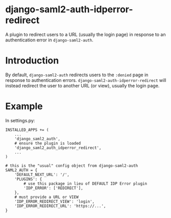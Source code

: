 # django-saml2-auth-idperror-redirect
A plugin to redirect users to a URL (usually the login page) in response to an authentication error in 
`django-saml2-auth`.

# Introduction

By default, `django-saml2-auth` redirects users to the `:denied` page in response to authentication errors.
`django-saml2-auth-idperror-redirect` will instead redirect the user to another URL (or view), usually the
login page. 

# Example

In settings.py:

    INSTALLED_APPS += (
        ...
        'django_saml2_auth',
        # ensure the plugin is loaded
        'django_saml2_auth_idperror_redirect',
        ...
    )
    
    # this is the "usual" config object from django-saml2-auth
    SAML2_AUTH = {
        'DEFAULT_NEXT_URL': '/',
        'PLUGINS': {
            # use this package in lieu of DEFAULT IDP Error plugin 
            'IDP_ERROR': ['REDIRECT'],
        },
        # must provide a URL or VIEW
        'IDP_ERROR_REDIRECT_VIEW': 'login',
        'IDP_ERROR_REDIRECT_URL': 'https://...',
    }
